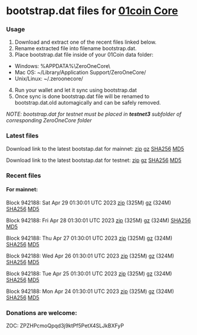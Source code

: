 # bootstrap.dat files for [01coin Core](https://01coin.io)

### Usage

1. Download and extract one of the recent files linked below.
2. Rename extracted file into filename bootstrap.dat.
3. Place bootstrap.dat file inside of your 01Coin data folder:
 - Windows: %APPDATA%\ZeroOneCore\
 - Mac OS: ~/Library/Application Support/ZeroOneCore/
 - Unix/Linux: ~/.zeroonecore/
4. Run your wallet and let it sync using bootstrap.dat
5. Once sync is done bootstrap.dat file will be renamed to bootstrap.dat.old automagically and can be safely removed.

_NOTE: bootstrap.dat for testnet must be placed in **testnet3** subfolder of corresponding ZeroOneCore folder_

### Latest files
Download link to the latest bootstap.dat for mainnet: [zip](https://files.01coin.io/mainnet/bootstrap.dat.zip) [gz](https://files.01coin.io/mainnet/bootstrap.dat.tar.gz) [SHA256](https://files.01coin.io/mainnet/sha256.txt) [MD5](https://files.01coin.io/mainnet/md5.txt)

Download link to the latest bootstap.dat for testnet: [zip](https://files.01coin.io/testnet/bootstrap.dat.zip) [gz](https://files.01coin.io/testnet/bootstrap.dat.tar.gz) [SHA256](https://files.01coin.io/testnet/sha256.txt) [MD5](https://files.01coin.io/testnet/md5.txt)

### Recent files

#### For mainnet:

Block 942188: Sat Apr 29 01:30:01 UTC 2023 [zip](https://files.01coin.io/mainnet/2023-04-29/bootstrap.dat.zip) (325M) [gz](https://files.01coin.io/mainnet/2023-04-29/bootstrap.dat.tar.gz) (324M) [SHA256](https://files.01coin.io/mainnet/2023-04-29/sha256.txt) [MD5](https://files.01coin.io/mainnet/2023-04-29/md5.txt)

Block 942188: Fri Apr 28 01:30:01 UTC 2023 [zip](https://files.01coin.io/mainnet/2023-04-28/bootstrap.dat.zip) (325M) [gz](https://files.01coin.io/mainnet/2023-04-28/bootstrap.dat.tar.gz) (324M) [SHA256](https://files.01coin.io/mainnet/2023-04-28/sha256.txt) [MD5](https://files.01coin.io/mainnet/2023-04-28/md5.txt)

Block 942188: Thu Apr 27 01:30:01 UTC 2023 [zip](https://files.01coin.io/mainnet/2023-04-27/bootstrap.dat.zip) (325M) [gz](https://files.01coin.io/mainnet/2023-04-27/bootstrap.dat.tar.gz) (324M) [SHA256](https://files.01coin.io/mainnet/2023-04-27/sha256.txt) [MD5](https://files.01coin.io/mainnet/2023-04-27/md5.txt)

Block 942188: Wed Apr 26 01:30:01 UTC 2023 [zip](https://files.01coin.io/mainnet/2023-04-26/bootstrap.dat.zip) (325M) [gz](https://files.01coin.io/mainnet/2023-04-26/bootstrap.dat.tar.gz) (324M) [SHA256](https://files.01coin.io/mainnet/2023-04-26/sha256.txt) [MD5](https://files.01coin.io/mainnet/2023-04-26/md5.txt)

Block 942188: Tue Apr 25 01:30:01 UTC 2023 [zip](https://files.01coin.io/mainnet/2023-04-25/bootstrap.dat.zip) (325M) [gz](https://files.01coin.io/mainnet/2023-04-25/bootstrap.dat.tar.gz) (324M) [SHA256](https://files.01coin.io/mainnet/2023-04-25/sha256.txt) [MD5](https://files.01coin.io/mainnet/2023-04-25/md5.txt)

Block 942188: Mon Apr 24 01:30:01 UTC 2023 [zip](https://files.01coin.io/mainnet/2023-04-24/bootstrap.dat.zip) (325M) [gz](https://files.01coin.io/mainnet/2023-04-24/bootstrap.dat.tar.gz) (324M) [SHA256](https://files.01coin.io/mainnet/2023-04-24/sha256.txt) [MD5](https://files.01coin.io/mainnet/2023-04-24/md5.txt)


### Donations are welcome:

ZOC: ZPZHPcmoQpqd3j9ktPf5PetX4SLJkBXFyP
